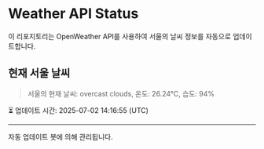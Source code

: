 
# Weather API Status

이 리포지토리는 OpenWeather API를 사용하여 서울의 날씨 정보를 자동으로 업데이트합니다.

## 현재 서울 날씨
> 서울의 현재 날씨: overcast clouds, 온도: 26.24°C, 습도: 94%

⏳ 업데이트 시간: 2025-07-02 14:16:55 (UTC)

---
자동 업데이트 봇에 의해 관리됩니다.
